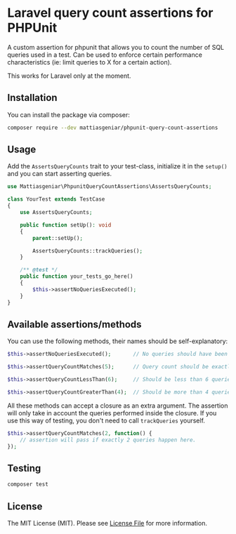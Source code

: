 # Laravel query count assertions for PHPUnit

A custom assertion for phpunit that allows you to count the number of SQL queries used in a test. Can be used to enforce certain performance characteristics (ie: limit queries to X for a certain action).

This works for Laravel only at the moment.

## Installation

You can install the package via composer:

```bash
composer require --dev mattiasgeniar/phpunit-query-count-assertions
```

## Usage

Add the `AssertsQueryCounts` trait to your test-class, initialize it in the `setup()` and you can start asserting queries.

```php
use Mattiasgeniar\PhpunitQueryCountAssertions\AssertsQueryCounts;

class YourTest extends TestCase
{
    use AssertsQueryCounts;

    public function setUp(): void
    {
        parent::setUp();

        AssertsQueryCounts::trackQueries();
    }

    /** @test */
    public function your_tests_go_here()
    {
        $this->assertNoQueriesExecuted();
    }
}
```

## Available assertions/methods

You can use the following methods, their names should be self-explanatory:

```php
$this->assertNoQueriesExecuted();       // No queries should have been run

$this->assertQueryCountMatches(5);      // Query count should be exactly 5

$this->assertQueryCountLessThan(6);     // Should be less than 6 queries

$this->assertQueryCountGreaterThan(4);  // Should be more than 4 queries
```

All these methods can accept a closure as an extra argument. The assertion will only take in account the queries performed inside the closure. If you use this way of testing, you don't need to call `trackQueries` yourself.

```php
$this->assertQueryCountMatches(2, function() {
    // assertion will pass if exactly 2 queries happen here.
});
```

## Testing

``` bash
composer test
```

## License

The MIT License (MIT). Please see [License File](LICENSE.md) for more information.
